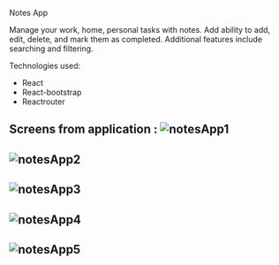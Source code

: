 Notes App

Manage your work, home, personal tasks with notes. Add ability to add, edit, delete, and mark them as completed. Additional features include searching and filtering.

Technologies used: 
- React
- React-bootstrap
- Reactrouter

Screens from application :
![notesApp1](https://user-images.githubusercontent.com/15637893/112016547-19f1d380-8b2d-11eb-8e77-d3e2d72e100b.png)
-
![notesApp2](https://user-images.githubusercontent.com/15637893/112016550-1b230080-8b2d-11eb-9a4f-cc6b673501d8.png)
-
![notesApp3](https://user-images.githubusercontent.com/15637893/112016553-1b230080-8b2d-11eb-8c7c-453190835fa4.png)
-
![notesApp4](https://user-images.githubusercontent.com/15637893/112016556-1bbb9700-8b2d-11eb-8e60-c95b36dfd677.png)
-
![notesApp5](https://user-images.githubusercontent.com/15637893/112016560-1bbb9700-8b2d-11eb-843e-68e086e9eb3d.png)
-

